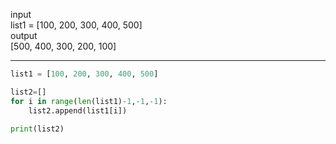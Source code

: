 input  
list1 = [100, 200, 300, 400, 500]  
output  
[500, 400, 300, 200, 100]  

---

```python
list1 = [100, 200, 300, 400, 500]

list2=[]
for i in range(len(list1)-1,-1,-1):
    list2.append(list1[i])
    
print(list2)
```
